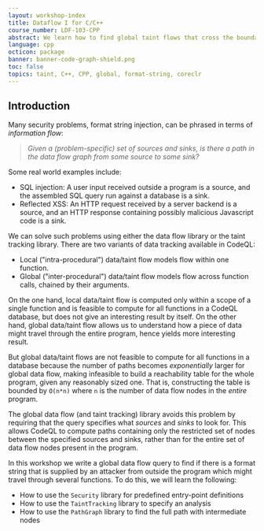 ```yaml
---
layout: workshop-index
title: Dataflow I for C/C++
course_number: LDF-103-CPP
abstract: We learn how to find global taint flows that cross the boundary of function scopes by exploring the debugging module of CoreCLR for a format string vulnerability.
language: cpp
octicon: package
banner: banner-code-graph-shield.png
toc: false
topics: taint, C++, CPP, global, format-string, coreclr
---
```


## Introduction

Many security problems, format string injection, can be phrased in terms of _information flow_:

> _Given a (problem-specific) set of sources and sinks, is there a path in the data flow graph from some source to some sink?_

Some real world examples include:

- SQL injection: A user input received outside a program is a source, and the assembled SQL query run against a database is a sink.
- Reflected XSS: An HTTP request received by a server backend is a source, and an HTTP response containing possibly malicious Javascript code is a sink.

We can solve such problems using either the data flow library or the taint tracking library. There are two variants of data tracking available in CodeQL:

- Local ("intra-procedural") data/taint flow models flow within one function.
- Global ("inter-procedural") data/taint flow models flow across function calls, chained by their arguments.

On the one hand, local data/taint flow is computed only within a scope of a single function and is feasible to compute for all functions in a CodeQL database, but does not give an interesting result by itself. On the other hand, global data/taint flow allows us to understand how a piece of data might travel through the entire program, hence yields more interesting result.

But global data/taint flows are not feasible to compute for all functions in a database because the number of paths becomes _exponentially_ larger for global data flow, making infeasible to build a reachability table for the whole program, given any reasonably sized one. That is, constructing the table is bounded by `O(n*n)` where `n` is the number of data flow nodes in the _entire_ program.

The global data flow (and taint tracking) library avoids this problem by requiring that the query specifies what _sources_ and _sinks_ to look for. This allows CodeQL to compute paths containing only the restricted set of nodes between the specified sources and sinks, rather than for the entire set of data flow nodes present in the program.

In this workshop we write a global data flow query to find if there is a format string that is supplied by an attacker from outside the program which might travel through several functions. To do this, we will learn the following:

- How to use the `Security` library for predefined entry-point definitions
- How to use the `TaintTracking` library to specify an analysis
- How to use the `PathGraph` library to find the full path with intermediate nodes
